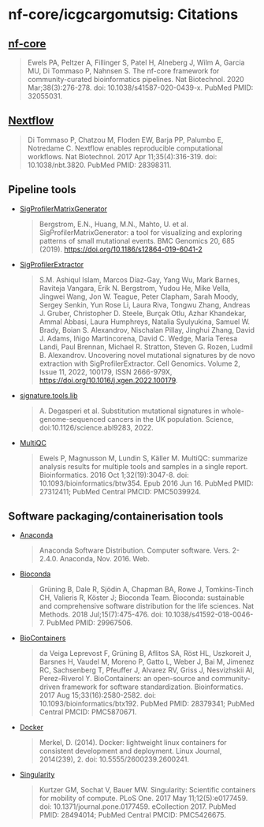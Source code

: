 # nf-core/icgcargomutsig: Citations

## [nf-core](https://pubmed.ncbi.nlm.nih.gov/32055031/)

> Ewels PA, Peltzer A, Fillinger S, Patel H, Alneberg J, Wilm A, Garcia MU, Di Tommaso P, Nahnsen S. The nf-core framework for community-curated bioinformatics pipelines. Nat Biotechnol. 2020 Mar;38(3):276-278. doi: 10.1038/s41587-020-0439-x. PubMed PMID: 32055031.

## [Nextflow](https://pubmed.ncbi.nlm.nih.gov/28398311/)

> Di Tommaso P, Chatzou M, Floden EW, Barja PP, Palumbo E, Notredame C. Nextflow enables reproducible computational workflows. Nat Biotechnol. 2017 Apr 11;35(4):316-319. doi: 10.1038/nbt.3820. PubMed PMID: 28398311.

## Pipeline tools

- [SigProfilerMatrixGenerator](https://bmcgenomics.biomedcentral.com/articles/10.1186/s12864-019-6041-2)

  > Bergstrom, E.N., Huang, M.N., Mahto, U. et al. SigProfilerMatrixGenerator: a tool for visualizing and exploring patterns of small mutational events. BMC Genomics 20, 685 (2019). https://doi.org/10.1186/s12864-019-6041-2

- [SigProfilerExtractor](https://www.sciencedirect.com/science/article/pii/S2666979X22001240?via%3Dihub)

  > S.M. Ashiqul Islam, Marcos Díaz-Gay, Yang Wu, Mark Barnes, Raviteja Vangara, Erik N. Bergstrom, Yudou He, Mike Vella, Jingwei Wang, Jon W. Teague, Peter Clapham, Sarah Moody, Sergey Senkin, Yun Rose Li, Laura Riva, Tongwu Zhang, Andreas J. Gruber, Christopher D. Steele, Burçak Otlu, Azhar Khandekar, Ammal Abbasi, Laura Humphreys, Natalia Syulyukina, Samuel W. Brady, Boian S. Alexandrov, Nischalan Pillay, Jinghui Zhang, David J. Adams, Iñigo Martincorena, David C. Wedge, Maria Teresa Landi, Paul Brennan, Michael R. Stratton, Steven G. Rozen, Ludmil B. Alexandrov. Uncovering novel mutational signatures by de novo extraction with SigProfilerExtractor. Cell Genomics. Volume 2, Issue 11, 2022, 100179, ISSN 2666-979X, https://doi.org/10.1016/j.xgen.2022.100179.

- [signature.tools.lib](https://www.science.org/doi/10.1126/science.abl9283)

  > A. Degasperi et al. Substitution mutational signatures in whole-genome-sequenced cancers in the UK population. Science, doi:10.1126/science.abl9283, 2022.

- [MultiQC](https://pubmed.ncbi.nlm.nih.gov/27312411/)

  > Ewels P, Magnusson M, Lundin S, Käller M. MultiQC: summarize analysis results for multiple tools and samples in a single report. Bioinformatics. 2016 Oct 1;32(19):3047-8. doi: 10.1093/bioinformatics/btw354. Epub 2016 Jun 16. PubMed PMID: 27312411; PubMed Central PMCID: PMC5039924.

## Software packaging/containerisation tools

- [Anaconda](https://anaconda.com)

  > Anaconda Software Distribution. Computer software. Vers. 2-2.4.0. Anaconda, Nov. 2016. Web.

- [Bioconda](https://pubmed.ncbi.nlm.nih.gov/29967506/)

  > Grüning B, Dale R, Sjödin A, Chapman BA, Rowe J, Tomkins-Tinch CH, Valieris R, Köster J; Bioconda Team. Bioconda: sustainable and comprehensive software distribution for the life sciences. Nat Methods. 2018 Jul;15(7):475-476. doi: 10.1038/s41592-018-0046-7. PubMed PMID: 29967506.

- [BioContainers](https://pubmed.ncbi.nlm.nih.gov/28379341/)

  > da Veiga Leprevost F, Grüning B, Aflitos SA, Röst HL, Uszkoreit J, Barsnes H, Vaudel M, Moreno P, Gatto L, Weber J, Bai M, Jimenez RC, Sachsenberg T, Pfeuffer J, Alvarez RV, Griss J, Nesvizhskii AI, Perez-Riverol Y. BioContainers: an open-source and community-driven framework for software standardization. Bioinformatics. 2017 Aug 15;33(16):2580-2582. doi: 10.1093/bioinformatics/btx192. PubMed PMID: 28379341; PubMed Central PMCID: PMC5870671.

- [Docker](https://dl.acm.org/doi/10.5555/2600239.2600241)

  > Merkel, D. (2014). Docker: lightweight linux containers for consistent development and deployment. Linux Journal, 2014(239), 2. doi: 10.5555/2600239.2600241.

- [Singularity](https://pubmed.ncbi.nlm.nih.gov/28494014/)

  > Kurtzer GM, Sochat V, Bauer MW. Singularity: Scientific containers for mobility of compute. PLoS One. 2017 May 11;12(5):e0177459. doi: 10.1371/journal.pone.0177459. eCollection 2017. PubMed PMID: 28494014; PubMed Central PMCID: PMC5426675.
